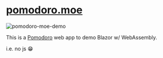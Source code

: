 # <a href="https://pomodoro.moe">pomodoro.moe</a>

![pomodoro-moe-demo](https://user-images.githubusercontent.com/6633831/199139269-681aec17-f02a-4ab5-8f86-6ed24924a0b4.gif)


This is a <a href="https://en.wikipedia.org/wiki/Pomodoro_Technique">Pomodoro</a> web app to demo Blazor w/ WebAssembly. 

i.e. no js 😁
